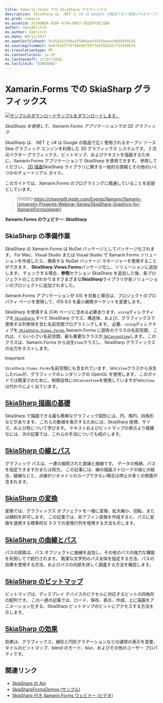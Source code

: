 ```yaml
---
title: Xamarin.Forms での SkiaSharp グラフィックス
description: SkiaSharp は、.NET と c# は Google の製品で広く使用されるオープン ソース Skia グラフィック エンジンを利用した 2D グラフィックス システムです。 このガイドでは、Xamarin.Forms アプリケーションの 2D グラフィックスを SkiaSharp を使用する方法について説明します。
ms.prod: xamarin
ms.assetid: 2C348BEA-81DF-4794-8857-EB1DFF5E11DB
author: davidbritch
ms.author: dabritch
ms.date: 09/11/2017
ms.openlocfilehash: 9cd5a25c598a25500aee595439aeecd648d50526
ms.sourcegitcommit: be6f6a8f77679bb9675077ed25b5d2c753580b74
ms.translationtype: MT
ms.contentlocale: ja-JP
ms.lasthandoff: 12/07/2018
ms.locfileid: "53055842"
---
```

# <a name="skiasharp-graphics-in-xamarinforms"></a>Xamarin.Forms での SkiaSharp グラフィックス

[![サンプルのダウンロード](~/media/shared/download.png)サンプルをダウンロードします。](https://developer.xamarin.com/samples/xamarin-forms/SkiaSharpForms/Demos/)

_SkiaSharp を使用して、Xamarin.Forms アプリケーションでの 2D グラフィック_

SkiaSharp は、.NET と c# は Google の製品で広く使用されるオープン ソース Skia グラフィック エンジンを利用した 2D グラフィックス システムです。 2 次元ベクター グラフィックス、ビットマップ、およびテキストを描画するために、Xamarin.Forms アプリケーションで SkiaSharp を使用できます。 参照してください、 [2D 描画](~/graphics-games/skiasharp/index.md)SkiaSharp ライブラリに関する一般的な情報とその他のいくつかのチュートリアル ガイド。

このガイドでは、Xamarin.Forms のプログラミングに精通していることを前提としています。

> [!VIDEO https://channel9.msdn.com/Events/Xamarin/Xamarin-University-Presents-Webinar-Series/SkiaSharp-Graphics-for-XamarinForms/player]

**Xamarin.Forms のウェビナー: SkiaSharp**

## <a name="skiasharp-preliminaries"></a>SkiaSharp の準備作業

SkiaSharp の Xamarin.Forms は NuGet パッケージとしてパッケージ化されます。 For Mac、Visual Studio または Visual Studio で Xamarin.Forms ソリューションを作成したら、検索する NuGet パッケージ マネージャーを使用することができます、 **SkiaSharp.Views.Forms**パッケージ化し、ソリューションに追加します。 チェックする場合、**参照**セクション SkiaSharp を追加した後、各プロジェクトのことがわかりますさまざまな**SkiaSharp**ライブラリが各ソリューションのプロジェクトに追加されました。

Xamarin.Forms アプリケーションが iOS を対象と場合は、プロジェクトのプロパティ ページを使用して、iOS 8.0 を最小展開ターゲットを変更します。

SkiaSharp を使用する (C#) ページに含める必要あります、`using`ディレクティブを[ `SkiaSharp` ](xref:SkiaSharp)すべて SkiaSharp クラス、構造体、および、グラフィックスで使用する列挙体を含む名前空間プログラミングします。 必要、`using`ディレクティブを[ `SkiaSharp.Views.Forms` ](xref:SkiaSharp.Views.Forms) Xamarin.Forms に固有のクラスの名前空間。 これは、くらい小さい名前空間、最も重要なクラスが[ `SKCanvasView`](xref:SkiaSharp.Views.Forms.SKCanvasView)します。 このクラスは、Xamarin.Forms から派生`View`クラスし、SkiaSharp グラフィックスの出力をホストします。

> [!IMPORTANT]
> `SkiaSharp.Views.Forms`名前空間にも含まれています、`SKGLView`クラスから派生した`View`が、グラフィックのレンダリングの OpenGL を使用します。 このガイドでは簡潔さのために、制限自体に`SKCanvasView`を使用していますが`SKGLView`は代わりによく似ています。

## <a name="skiasharp-drawing-basicsbasicsindexmd"></a>[SkiaSharp 描画の基礎](basics/index.md)

SkiaSharp で描画できる最も簡単なグラフィック図形には、円、楕円、四角形などがあります。 これらの数値を表示するためには、SkiaSharp 座標、サイズ、および色について学びます。 テキストおよびビットマップの表示より複雑なには、次の記事では、これらの手法についても紹介します。

## <a name="skiasharp-lines-and-pathspathsindexmd"></a>[SkiaSharp の線とパス](paths/index.md)

グラフィック パスは、一連の接続された直線と曲線です。 データの格納、パスを指定できますかまたは両方。 この記事には、線の描画ストロークの端との結合、破線などと、点線がジオメトリのカーブできない場合は停止の多くの側面が含まれます。

## <a name="skiasharp-transformstransformsindexmd"></a>[SkiaSharp の変換](transforms/index.md)

変換では、グラフィックス オブジェクトを一様に変換、拡大縮小、回転、または傾斜を許可します。 この記事では、非アフィン変換を作成すると、パスに変換を適用する標準的な 3-3 での変換行列を使用する方法も示します。

## <a name="skiasharp-curves-and-pathscurvesindexmd"></a>[SkiaSharp の曲線とパス](curves/index.md)

パスの探索は、パス オブジェクトに曲線を追加し、その他のパスの強力な機能を利用してで続行されます。 簡潔な文字列のパス全体を指定する方法、パスの効果を使用する方法、およびパスの内部を詳しく調査する方法を確認します。

## <a name="skiasharp-bitmapsbitmapsindexmd"></a>[SkiaSharp のビットマップ](bitmaps/index.md)

ビットマップは、ディスプレイ デバイスのピクセルに対応するビットの四角形の配列です。 この一連の記事では、ロード、保存、表示、作成、上に描画をアニメーション化する、SkiaSharp ビットマップのビットにアクセスする方法を示します。

## <a name="skiasharp-effectseffectsindexmd"></a>[SkiaSharp の効果](effects/index.md)

効果は、グラフィックス、線形と円形グラデーションなどの通常の表示を変更、タイルのビットマップ、blend のモード、blur、およびその他のユーザー プロパティです。

## <a name="related-links"></a>関連リンク

- [SkiaSharp の Api](https://docs.microsoft.com/dotnet/api/skiasharp)
- [SkiaSharpFormsDemos (サンプル)](https://developer.xamarin.com/samples/xamarin-forms/SkiaSharpForms/Demos/)
- [SkiaSharp 付き Xamarin.Forms ウェビナー (ビデオ)](https://channel9.msdn.com/Events/Xamarin/Xamarin-University-Presents-Webinar-Series/SkiaSharp-Graphics-for-XamarinForms)

